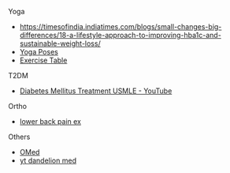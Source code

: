 Yoga
* https://timesofindia.indiatimes.com/blogs/small-changes-big-differences/18-a-lifestyle-approach-to-improving-hba1c-and-sustainable-weight-loss/
* [Yoga Poses](https://www.yogajournal.com/pose-finder/pose-finder/)
* [Exercise Table](https://www.usc.edu.au/media/1000574/Exercises-for-Computer-Users-and-Office-Workers.pdf)

T2DM
* [Diabetes Mellitus Treatment USMLE - YouTube](https://www.youtube.com/watch?v=fVSMzcQfeSM&list=WL&index=3)

Ortho
* [lower back pain ex](https://www.youtube.com/shorts/R9XTmO8DnEo)

Others
* [OMed](https://www.youtube.com/watch?v=MLmLr0KW3f0&list=PLmMyXRtEtJEbk1k9YhlP1QfnGJ2AhLK_-&index=11)
* [yt dandelion med](https://youtu.be/s-Xpa5UZAZs?si=fAjvDKb5A6MOtQ-a)

